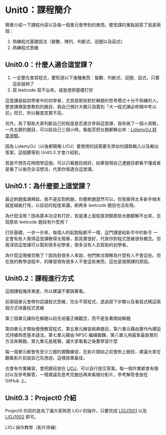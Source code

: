 # Unit0：課程簡介

簡單介紹一下課程內容以及每一個單元會學到的東西，整堂課的重點說穿了就是兩個：

1. 熟練程式基礎語法（變數、陣列、判斷式、迴圈以及函式）
2. 熟練程式思維

## Unit0.0：什麼人適合這堂課？

1. 一定要先會寫程式，要知道以下幾種東西：變數、判斷式、迴圈、函式，只要這些就夠了
2. 寫 leetcode 寫不出來，或是想把基礎打好

這堂課是給初學者中的初學者，尤其是那些對於解題的思考模式十分不熟練的人。整堂課裡面會教到的題目，我自己預計大概只涵蓋到「大一程式課必修期中考以前」而已，所以難度其實不高。

另外，為了幫助大家判斷自己的程度是否適合參與這堂課，我有做了一個小測驗，一共五題的題目，可以給自己三個小時，看能否把五題都解出來：[LidemyOJ 程度測驗](https://oj.lidemy.com/problem?tag=%E7%A8%8B%E5%BA%A6%E6%B8%AC%E9%A9%97&page=1)。

因為 LidemyOJ（以後都簡稱 LIOJ）要使用的話需要先學如何讀取輸入以及輸出答案，這個要等到 Unit0.3 才會介紹到。

若是不想先花時間學這個，可以只看題目就好。如果發現自己連題目都看不懂或者是看了以後完全沒想法，代表你很適合這堂課。

## Unit0.1：為什麼要上這堂課？

最近刷題風潮興起，我不是反對刷題，你要刷題當然可以，但我覺得太多新手根本就是越級打怪，以目前的程度來講，刷再多 leetcode 題目也沒有用。

為什麼沒用？因為基本功沒有打好，若是連上面程度測驗那些水題都解不出來，去寫那些 leetcode 題目有什麼用？

打好基礎，一步一步來，每個人的起跑點都不一樣，這門課是給新手中的新手
一定會有些人覺得這堂課教得太簡單，那其實很好，代表你對程式思維很有概念。但我深信這堂課可以幫到很多初學者，很多沒有人去幫助的初學者。

為什麼這塊被忽略了？因為對很多人來說，他們無法理解為什麼有人不會這些。但在我的教學過程中，的確發現有很多人不會這些東西，這也是我開課的原因。

## Unit0.2：課程進行方式

這個課程循序漸進，所以建議不要跳著看。

前兩個單元會帶你認識程式思維，完全不寫程式，透過寫下步驟以及看程式碼這兩個方式培養程式思維

第三個單元讓你在解題以前先培養正確觀念，而不是急著開始解題

第四單元才開始慢慢教寫程式，第五單元練習經典題目，第六單元藉由實作內建函式持續熟悉基本語法，第七單元藉由 NPSC 繼續鍛鍊，第八單元用最笨最直覺的方法來解題，第九單元是尾聲，讓大家看看之後要學習什麼

每一個單元都會有至少三題的實戰練習，在影片開始之前會附上題目，建議大家在觀看影片前就自己先想過，這樣效果最佳。

也會有作業練習，會把題目放在 [LIOJ](https://oj.lidemy.com/problem)，可以自行提交答案。每一個作業都會有檢討以及參考解答，一樣建議先思考完題目再來看檢討影片，參考解答會放在 GitHub 上。

## Unit0.3：Project0 介紹

Project0 的目的是為了讓大家熟悉 LIOJ 的操作，只要完成 [LIOJ1001](https://oj.lidemy.com/problem/1001) 以及[LIOJ1002](https://oj.lidemy.com/problem/1002) 即可。

LIOJ 操作教學（影片待補）

